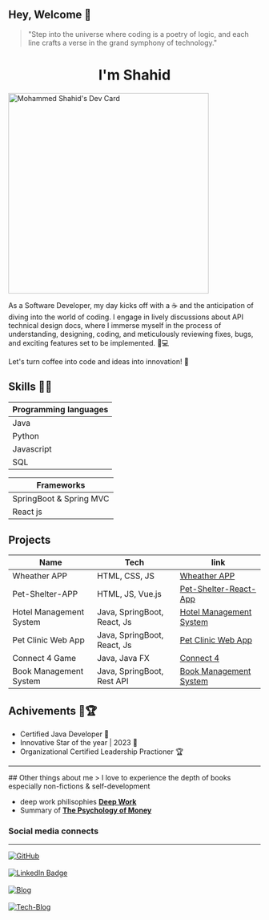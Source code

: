 ## Hey, Welcome 👋

> "Step into the universe where coding is a poetry of logic, and each line crafts a verse in the grand symphony of technology."


<div align = "center">
 <h1> I'm Shahid </h1>
</div>

<a href="https://app.daily.dev/ms_shahid"><img src="https://api.daily.dev/devcards/20b27d615dcd43d2b12588fbf4a8a6c0.png?r=y4u" width="400" alt="Mohammed Shahid's Dev Card"/></a>

 As a Software Developer, my day kicks off with a ☕️ and the anticipation of diving into the world of coding. I engage in lively discussions about API technical design docs, where I immerse myself in the process of understanding, designing, coding, and meticulously reviewing fixes, bugs, and exciting features set to be implemented. 🚀💻

Let's turn coffee into code and ideas into innovation! 🌟

## Skills 🎊🎉

| Programming languages |
|---------| 
| Java |   
| Python |  
| Javascript |
| SQL |

| Frameworks |
|---------|
| SpringBoot & Spring MVC |
| React js |

## Projects 
| Name | Tech | link |
|-----| ------|------|
| Wheather APP | HTML, CSS, JS | [Wheather APP](https://github.com/Ms-Shahid/weather-app) |
| Pet-Shelter-APP | HTML, JS, Vue.js | [Pet-Shelter-React-App](https://github.com/Ms-Shahid/Pet-Shelter-React-App) |
| Hotel Management System | Java, SpringBoot, React, Js | [Hotel Management System](https://github.com/Ms-Shahid/Hotel-Booking-Management) |
| Pet Clinic Web App | Java, SpringBoot, React, Js| [Pet Clinic Web App](https://github.com/Ms-Shahid/jgsu-spring-petclinic) |
| Connect 4 Game | Java, Java FX | [Connect 4 ](https://github.com/Ms-Shahid/Connect4Game) |
| Book Management System | Java, SpringBoot, Rest API | [Book Management System](https://github.com/Ms-Shahid/BookManagementSystem) |


## Achivements 🥈🏆
* Certified Java Developer 🏅
* Innovative Star of the year | 2023 🥇
* Organizational Certified Leadership Practioner 🏆

<hr>
## Other things about me
> I love to experience the depth of books especially non-fictions & self-development

* deep work philisophies **<a href="https://medium.com/@ms2406shahid/deep-work-philosophies-4724b9ecf024" target="_blank">Deep Work</a>**
* Summary of **<a href="https://medium.com/@ms2406shahid/insight-summary-about-psychology-of-money-4e651e2ee5cc" target="_blank">The Psychology of Money</a>**
 
### Social media connects
<hr>
 <div id="badges">
 <a href="https://github.com/Ms-Shahid">
    <img src="https://img.shields.io/badge/GitHub-100000?style=for-the-badge&logo=github&logoColor=white" alt="GitHub"/>
 </a>
 <br>
 <br>
 <a href="https://www.linkedin.com/in/mohammed-shahid-473327148/">
    <img src="https://img.shields.io/badge/LinkedIn-0077B5?style=for-the-badge&logo=linkedin&logoColor=white" alt="LinkedIn Badge"/>
 </a>
 <br>
 <br>
 <a href="https://medium.com/@ms2406shahid">
    <img src="https://img.shields.io/badge/Medium-12100E?style=for-the-badge&logo=medium&logoColor=white" alt="Blog"/>
 </a>
 <br>
 <br>
 <a href="https://dev.to/msshahid">
    <img src="https://img.shields.io/badge/dev.to-0A0A0A?style=for-the-badge&logo=devdotto&logoColor=white" alt="Tech-Blog"/>
 </a>
 <br>
 <br>
</div>

